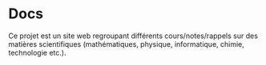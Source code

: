 # Docs

Ce projet est un site web regroupant différents cours/notes/rappels sur des matières scientifiques (mathématiques, physique, informatique, chimie, technologie etc.).
